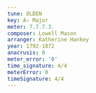 ```yaml
---
tune: OLDEN
key: A♭ Major
meter: 7.7.7.3.
composer: Lowell Mason
arranger: Katherine Hankey
year: 1792-1872
anacrusis: 0
meter_error: '0'
time_signature: 4/4
meterError: 0
timeSignature: 4/4
---
```

